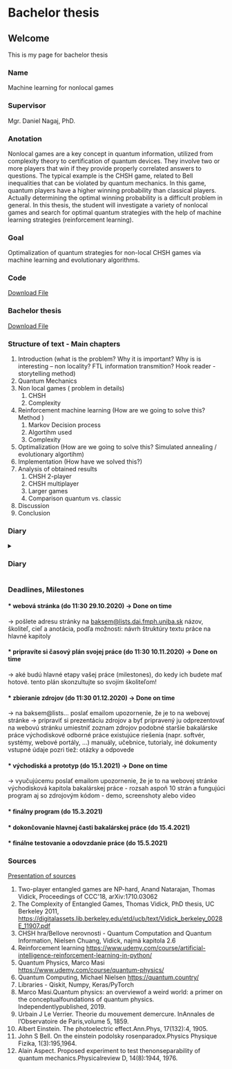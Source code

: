 # Bachelor thesis


## Welcome
This is my page for bachelor thesis

### Name
Machine learning for nonlocal games

### Supervisor
Mgr. Daniel Nagaj, PhD.

### Anotation
Nonlocal games are a key concept in quantum information, utilized from complexity theory to certification of quantum devices. They involve two or more players that win if they provide properly correlated answers to questions. The typical example is the CHSH game, related to Bell inequalities that can be violated by quantum mechanics. In this game, quantum players have a higher winning probability than classical players. Actually determining the optimal winning probability is a difficult problem in general. In this thesis, the student will investigate a variety of nonlocal games and search for optimal quantum strategies with the help of machine learning strategies (reinforcement learning).


### Goal
Optimalization of quantum strategies for non-local CHSH games via machine learning and evolutionary algorithms.

### Code

<a href="CHSH - code.zip">Download File</a>

### Bachelor thesis

<a href="Bachelor_Thesis.pdf">Download File</a>

### Structure of text - Main chapters


<ol>
<li>Introduction  (what is the problem? Why it is important? Why is is interesting – non locality? FTL information transmition?  Hook reader - storytelling method)
</li>
<li>Quantum Mechanics </li>
<li>Non local games ( problem in details)<ol>
      <li>CHSH</li>
      <li>Complexity</li>
    </ol></li>
<li>Reinforcement machine learning  (How are we going to solve this? Method ) <ol>
      <li>Markov Decision process</li>
      <li>Algortihm used</li>
      <li>Complexity</li>
    </ol></li>
<li>Optimalization (How are we going to solve this?  Simulated annealing / evolutionary algortihm)</li>
<li>Implementation (How have we solved this?)</li>
       <li>Analysis of obtained results<ol>
      <li>CHSH 2-player</li>
      <li>CHSH multiplayer</li>
              <li>Larger games</li>
              <li>Comparison quantum vs. classic</li>
    </ol></li>
 <li>Discussion</li>
 <li>Conclusion</li>
</ol>

### Diary

<details>
<summary><h3>Diary</h3></summary>
<ul>
<li> 16.2 - 23.2 </li>
<ul>
<li> Implementoval som GPU tensorflow model do trénovania môjho Reinforcement Agenta.</li>
<li> Pracoval som na funkcii, ktorá porovnáva najlepšiu klasickú a najlepšiu kvantovú taktiku. A vyberie také hry, ktoré majú najväčšie rozdiely.</li>
<li> Pridal som nové actions, ktoré vie vykonávať agent. (spomaľ, zrýchli) </li>
<li> Refactoring a väčšia abstrakcia hrier, genetických algoritmov etc. </li>
</ul>
<li> 23.2 - 2.3 </li>
</ul>
</details>

### Deadlines, Milestones
#### * webová stránka (do 11:30 29.10.2020) -> Done on time

  -> pošlete adresu stránky na baksem@lists.dai.fmph.uniba.sk
  názov, školiteľ, cieľ a anotácia, podľa možnosti: návrh štruktúry textu práce na hlavné kapitoly

#### * pripravíte si časový plán svojej práce (do 11:30 10.11.2020)  -> Done on time

  -> aké budú hlavné etapy vašej práce (milestones), do kedy ich budete mať hotové. tento plán skonzultujte so svojím školiteľom!

#### * zbieranie zdrojov (do 11:30 01.12.2020) -> Done on time

  -> na baksem@lists... poslať emailom upozornenie, že je to na webovej stránke
  -> pripraviť si prezentáciu zdrojov a byť pripravený ju odprezentovať
  na webovú stránku umiestniť zoznam zdrojov
  podobné staršie bakalárske práce
  východiskové odborné práce
  existujúce riešenia (napr. softvér, systémy, webové portály, ...)
  manuály, učebnice, tutorialy, iné dokumenty
  vstupné údaje
  pozri tiež: otázky a odpovede

#### * východiská a prototyp (do 15.1.2021) -> Done on time

  -> vyučujúcemu poslať emailom upozornenie, že je to na webovej stránke
  východisková kapitola bakalárskej práce - rozsah aspoň 10 strán
  a fungujúci program aj so zdrojovým kódom - demo, screenshoty alebo video
  
#### * finálny program (do 15.3.2021)

#### * dokončovanie hlavnej časti bakalárskej práce (do 15.4.2021)

#### * finálne testovanie a odovzdanie práce (do 15.5.2021)

### Sources
<a href="https://www.canva.com/design/DAEPEqLIsWM/ij-WJ0Wpchf-UAXgLVFSWA/view?utm_content=DAEPEqLIsWM&utm_campaign=designshare&utm_medium=link&utm_source=sharebutton">Presentation of sources</a>

1. Two-player entangled games are NP-hard, Anand Natarajan, Thomas Vidick, Proceedings of CCC'18, arXiv:1710.03062
2. The Complexity of Entangled Games, Thomas Vidick, PhD thesis, UC Berkeley 2011, https://digitalassets.lib.berkeley.edu/etd/ucb/text/Vidick_berkeley_0028E_11907.pdf
3. CHSH hra/Bellove nerovnosti - Quantum Computation and Quantum Information, Nielsen Chuang, Vidick, najmä kapitola 2.6
4. Reinforcement learning https://www.udemy.com/course/artificial-intelligence-reinforcement-learning-in-python/
5. Quantum Physics, Marco Masi https://www.udemy.com/course/quantum-physics/
6. Quantum Computing, Michael Nielsen https://quantum.country/
7. Libraries - Qiskit, Numpy, Keras/PyTorch
8. Marco Masi.Quantum physics: an overviewof a weird world: a primer on the conceptualfoundations of quantum physics. Independentlypublished, 2019.
9. Urbain J Le Verrier. Theorie du mouvement demercure. InAnnales de l’Observatoire de Paris,volume 5, 1859.
10. Albert Einstein.  The photoelectric effect.Ann.Phys, 17(132):4, 1905.
11. John S Bell.  On the einstein podolsky rosenparadox.Physics Physique Fizika,  1(3):195,1964.
12. Alain Aspect.  Proposed experiment to test thenonseparability of quantum mechanics.Physicalreview D, 14(8):1944, 1976.

